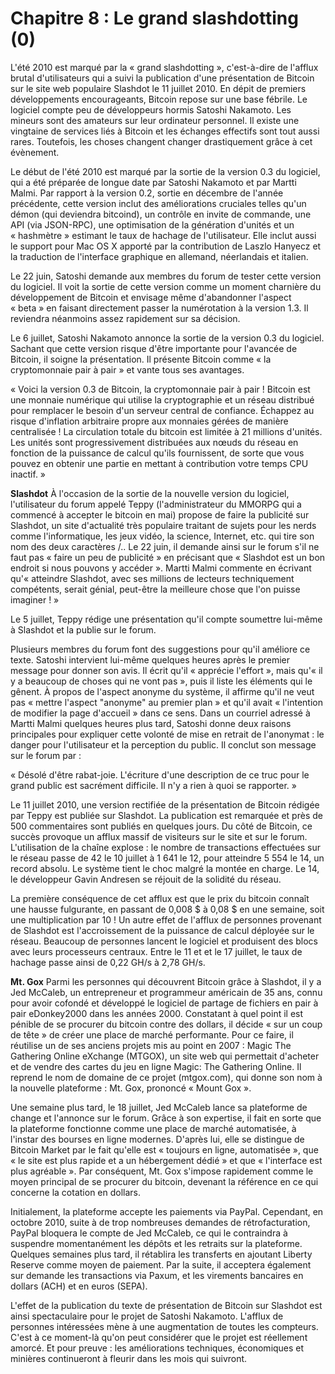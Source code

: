 # Chapitre 8 : Le grand slashdotting (0)

L'été 2010 est marqué par la « grand slashdotting », c'est-à-dire de l'afflux brutal d'utilisateurs qui a suivi la publication d'une présentation de Bitcoin sur le site web populaire Slashdot le 11 juillet 2010. En dépit de premiers développements encourageants, Bitcoin repose sur une base fébrile. Le logiciel compte peu de développeurs hormis Satoshi Nakamoto. Les mineurs sont des amateurs sur leur ordinateur personnel. Il existe une vingtaine de services liés à Bitcoin et les échanges effectifs sont tout aussi rares. Toutefois, les choses changent changer drastiquement grâce à cet évènement.

Le début de l'été 2010 est marqué par la sortie de la version 0.3 du logiciel, qui a été préparée de longue date par Satoshi Nakamoto et par Martti Malmi. Par rapport à la version 0.2, sortie en décembre de l'année précédente, cette version inclut des améliorations cruciales telles qu'un démon (qui deviendra bitcoind), un contrôle en invite de commande, une API (via JSON-RPC), une optimisation de la génération d'unités et un « hashmètre » estimant le taux de hachage de l'utilisateur. Elle inclut aussi le support pour Mac OS X apporté par la contribution de Laszlo Hanyecz et la traduction de l'interface graphique en allemand, néerlandais et italien.

Le 22 juin, Satoshi demande aux membres du forum de tester cette version du logiciel. Il voit la sortie de cette version comme un moment charnière du développement de Bitcoin et envisage même d'abandonner l'aspect « beta » en faisant directement passer la numérotation à la version 1.3. Il reviendra néanmoins assez rapidement sur sa décision.

Le 6 juillet, Satoshi Nakamoto annonce la sortie de la version 0.3 du logiciel. Sachant que cette version risque d'être importante pour l'avancée de Bitcoin, il soigne la présentation. Il présente Bitcoin comme « la cryptomonnaie pair à pair » et vante tous ses avantages.

« Voici la version 0.3 de Bitcoin, la cryptomonnaie pair à pair !  Bitcoin est une monnaie numérique qui utilise la cryptographie et un réseau distribué pour remplacer le besoin d'un serveur central de confiance.  Échappez au risque d'inflation arbitraire propre aux monnaies gérées de manière centralisée !  La circulation totale du bitcoin est limitée à 21 millions d'unités.  Les unités sont progressivement distribuées aux nœuds du réseau en fonction de la puissance de calcul qu'ils fournissent, de sorte que vous pouvez en obtenir une partie en mettant à contribution votre temps CPU inactif. »

**Slashdot** À l'occasion de la sortie de la nouvelle version du logiciel, l'utilisateur du forum appelé Teppy (l'administrateur du MMORPG qui a commencé à accepter le bitcoin en mai) propose de faire la publicité sur Slashdot, un site d'actualité très populaire traitant de sujets pour les nerds comme l'informatique, les jeux vidéo, la science, Internet, etc. qui tire son nom des deux caractères /.. Le 22 juin, il demande ainsi sur le forum s'il ne faut pas « faire un peu de publicité » en précisant que « Slashdot est un bon endroit si nous pouvons y accéder ». Martti Malmi commente en écrivant qu'« atteindre Slashdot, avec ses millions de lecteurs techniquement compétents, serait génial, peut-être la meilleure chose que l'on puisse imaginer ! »

Le 5 juillet, Teppy rédige une présentation qu'il compte soumettre lui-même à Slashdot et la publie sur le forum.

Plusieurs membres du forum font des suggestions pour qu'il améliore ce texte. Satoshi intervient lui-même quelques heures après le premier message pour donner son avis. Il écrit qu'il « apprécie l'effort », mais qu'« il y a beaucoup de choses qui ne vont pas », puis il liste les éléments qui le gênent. À propos de l'aspect anonyme du système, il affirme qu'il ne veut pas « mettre l'aspect "anonyme" au premier plan » et qu'il avait « l'intention de modifier la page d'accueil » dans ce sens. Dans un courriel adressé à Martti Malmi quelques heures plus tard, Satoshi donne deux raisons principales pour expliquer cette volonté de mise en retrait de l'anonymat : le danger pour l'utilisateur et la perception du public. Il conclut son message sur le forum par :

« Désolé d'être rabat-joie.  L'écriture d'une description de ce truc pour le grand public est sacrément difficile.  Il n'y a rien à quoi se rapporter. »

Le 11 juillet 2010, une version rectifiée de la présentation de Bitcoin rédigée par Teppy est publiée sur Slashdot. La publication est remarquée et près de 500 commentaires sont publiés en quelques jours. Du côté de Bitcoin, ce succès provoque un afflux massif de visiteurs sur le site et sur le forum. L'utilisation de la chaîne explose : le nombre de transactions effectuées sur le réseau passe de 42 le 10 juillet à 1 641 le 12, pour atteindre 5 554 le 14, un record absolu. Le système tient le choc malgré la montée en charge. Le 14, le développeur Gavin Andresen se réjouit de la solidité du réseau.

La première conséquence de cet afflux est que le prix du bitcoin connaît une hausse fulgurante, en passant de 0,008 $ à 0,08 $ en une semaine, soit une multiplication par 10 ! Un autre effet de l'afflux de personnes provenant de Slashdot est l'accroissement de la puissance de calcul déployée sur le réseau. Beaucoup de personnes lancent le logiciel et produisent des blocs avec leurs processeurs centraux. Entre le 11 et et le 17 juillet, le taux de hachage passe ainsi de 0,22 GH/s à 2,78 GH/s.

**Mt. Gox** Parmi les personnes qui découvrent Bitcoin grâce à Slashdot, il y a Jed McCaleb, un entrepreneur et programmeur américain de 35 ans, connu pour avoir cofondé et développé le logiciel de partage de fichiers en pair à pair eDonkey2000 dans les années 2000. Constatant à quel point il est pénible de se procurer du bitcoin contre des dollars, il décide « sur un coup de tête » de créer une place de marché performante. Pour ce faire, il réutilise un de ses anciens projets mis au point en 2007 : Magic The Gathering Online eXchange (MTGOX), un site web qui permettait d'acheter et de vendre des cartes du jeu en ligne Magic: The Gathering Online. Il reprend le nom de domaine de ce projet (mtgox.com), qui donne son nom à la nouvelle plateforme : Mt. Gox, prononcé « Mount Gox ».

Une semaine plus tard, le 18 juillet, Jed McCaleb lance sa plateforme de change et l'annonce sur le forum. Grâce à son expertise, il fait en sorte que la plateforme fonctionne comme une place de marché automatisée, à l'instar des bourses en ligne modernes. D'après lui, elle se distingue de Bitcoin Market par le fait qu'elle est « toujours en ligne, automatisée », que « le site est plus rapide et a un hébergement dédié » et que « l'interface est plus agréable ». Par conséquent, Mt. Gox s'impose rapidement comme le moyen principal de se procurer du bitcoin, devenant la référence en ce qui concerne la cotation en dollars.

Initialement, la plateforme accepte les paiements via PayPal. Cependant, en octobre 2010, suite à de trop nombreuses demandes de rétrofacturation, PayPal bloquera le compte de Jed McCaleb, ce qui le contraindra à suspendre momentanément les dépôts et les retraits sur la plateforme. Quelques semaines plus tard, il rétablira les transferts en ajoutant Liberty Reserve comme moyen de paiement. Par la suite, il acceptera également sur demande les transactions via Paxum, et les virements bancaires en dollars (ACH) et en euros (SEPA).

L'effet de la publication du texte de présentation de Bitcoin sur Slashdot est ainsi spectaculaire pour le projet de Satoshi Nakamoto. L'afflux de personnes intéressées mène à une augmentation de toutes les compteurs. C'est à ce moment-là qu'on peut considérer que le projet est réellement amorcé. Et pour preuve : les améliorations techniques, économiques et minières continueront à fleurir dans les mois qui suivront.